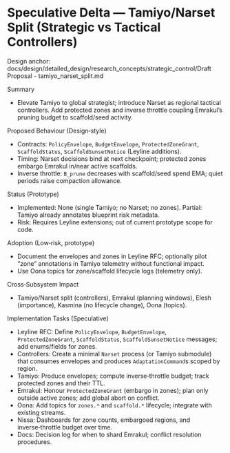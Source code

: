 # Speculative Delta — Tamiyo/Narset Split (Strategic vs Tactical Controllers)

Design anchor: docs/design/detailed_design/research_concepts/strategic_control/Draft Proposal - tamiyo_narset_split.md

Summary
- Elevate Tamiyo to global strategist; introduce Narset as regional tactical controllers. Add protected zones and inverse throttle coupling Emrakul’s pruning budget to scaffold/seed activity.

Proposed Behaviour (Design‑style)
- Contracts: `PolicyEnvelope`, `BudgetEnvelope`, `ProtectedZoneGrant`, `ScaffoldStatus`, `ScaffoldSunsetNotice` (Leyline additions).
- Timing: Narset decisions bind at next checkpoint; protected zones embargo Emrakul in/near active scaffolds.
- Inverse throttle: `B_prune` decreases with scaffold/seed spend EMA; quiet periods raise compaction allowance.

Status (Prototype)
- Implemented: None (single Tamiyo; no Narset; no zones). Partial: Tamiyo already annotates blueprint risk metadata.
- Risk: Requires Leyline extensions; out of current prototype scope for code.

Adoption (Low‑risk, prototype)
- Document the envelopes and zones in Leyline RFC; optionally pilot “zone” annotations in Tamiyo telemetry without functional impact.
- Use Oona topics for zone/scaffold lifecycle logs (telemetry only).

Cross‑Subsystem Impact
- Tamiyo/Narset split (controllers), Emrakul (planning windows), Elesh (importance), Kasmina (no lifecycle change), Oona (topics).

Implementation Tasks (Speculative)
- Leyline RFC: Define `PolicyEnvelope`, `BudgetEnvelope`, `ProtectedZoneGrant`, `ScaffoldStatus`, `ScaffoldSunsetNotice` messages; add enums/fields for zones.
- Controllers: Create a minimal `Narset` process (or Tamiyo submodule) that consumes envelopes and produces `AdaptationCommand`s scoped by region.
- Tamiyo: Produce envelopes; compute inverse‑throttle budget; track protected zones and their TTL.
- Emrakul: Honour `ProtectedZoneGrant` (embargo in zones); plan only outside active zones; add global abort on conflict.
- Oona: Add topics for `zones.*` and `scaffold.*` lifecycle; integrate with existing streams.
- Nissa: Dashboards for zone counts, embargoed regions, and inverse‑throttle budget over time.
- Docs: Decision log for when to shard Emrakul; conflict resolution procedures.
